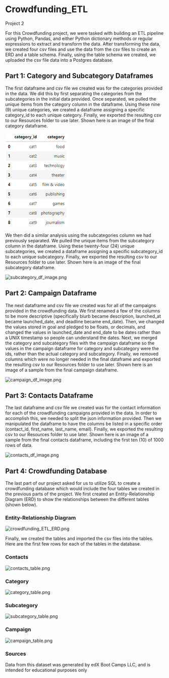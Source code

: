 # Crowdfunding_ETL
Project 2

For this Crowdfunding project, we were tasked with building an ETL pipeline using Python, Pandas, and either Python dictionary methods or regular expressions to extract and transform the data. After transforming the data, we created four csv files and use the data from the csv files to create an ERD and a table schema. Finally, using the table schema we created, we uploaded the csv file data into a Postgres database.


## Part 1: Category and Subcategory Dataframes

The first dataframe and csv file we created was for the categories provided in the data. We did this by first separating the categories from the subcategories in the initial data provided. Once separated, we pulled the unique items from the category column in the dataframe. Using these nine (9) unique categories, we created a dataframe assigning a specific category_id to each unique category. Finally, we exported the resulting csv to our Resources folder to use later. Shown here is an image of the final category dataframe.

![category_df_image.png](https://github.com/rollernathan/Crowdfunding_ETL/blob/main/Images/category_df_image.png)

We then did a similar analysis using the subcategories column we had previously separated. We pulled the unique items from the subcategory column in the dataframe. Using these twenty-four (24) unique subcategories, we created a dataframe assigning a specific subcategory_id to each unique subcategory. Finally, we exported the resulting csv to our Resources folder to use later. Shown here is an image of the final subcategory dataframe.

![subcategory_df_image.png]()


## Part 2: Campaign Dataframe

The next dataframe and csv file we created was for all of the campaigns provided in the crowdfunding data. We first renamed a few of the columns to be more descriptive (specifically blurb became description, launched_at became launched_date, and deadline became end_date). Then, we changed the values stored in goal and pledged to be floats, or decimals, and changed the values in launched_date and end_date to be dates rather than a UNIX timestamp so people can understand the dates. Next, we merged the category and subcategory files with the campaign dataframe so the values in the campaign dataframe for category and subcategory were the ids, rather than the actual category and subcategory. Finally, we removed columns which were no longer needed in the final dataframe and exported the resulting csv to our Resources folder to use later. Shown here is an image of a sample from the final campaign dataframe.

![campaign_df_image.png]()


## Part 3: Contacts Dataframe

The last dataframe and csv file we created was for the contact information for each of the crowdfunding campaigns provided in the data. In order to accomplish this, we needed to split the json information provided. Then we manipulated the dataframe to have the columns be listed in a specific order (contact_id, first_name, last_name, email). Finally, we exported the resulting csv to our Resources folder to use later. Shown here is an image of a sample from the final contacts dataframe, including the first ten (10) of 1000 rows of data.

![contacts_df_image.png]()


## Part 4: Crowdfunding Database

The last part of our project asked for us to utilize SQL to create a crowdfunding database which would include the four tables we created in the previous parts of the project. We first created an Entity-Relationship Diagram (ERD) to show the relationships between the different tables (shown below).

### Entity-Relationship Diagram
![crowdfunding_ETL_ERD.png]()

Finally, we created the tables and imported the csv files into the tables. Here are the first few rows for each of the tables in the database.

### Contacts
![contacts_table.png]()

### Category
![category_table.png]()

### Subcategory
![subcategory_table.png]()

### Campaign
![campaign_table.png]()



### Sources
Data from this dataset was generated by edX Boot Camps LLC, and is intended for educational purposes only
